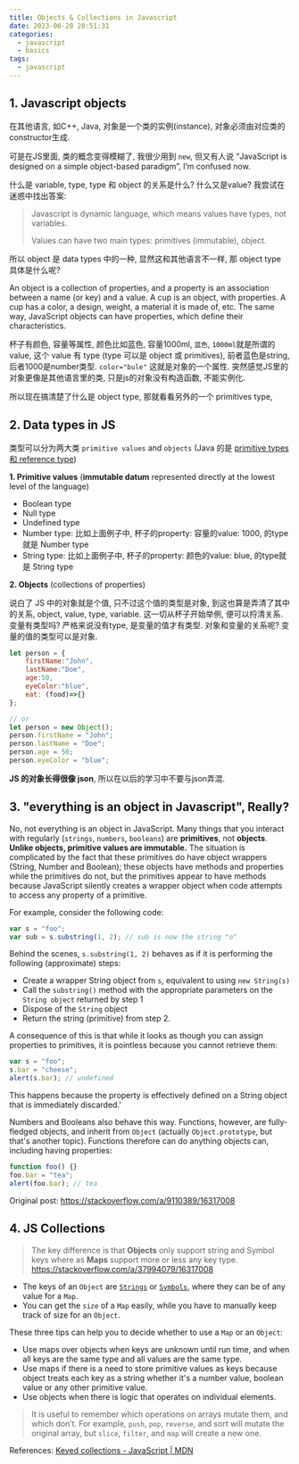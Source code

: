 ```yaml
---
title: Objects & Collections in Javascript
date: 2023-06-20 20:51:31
categories:
  - javascript
  - basics
tags:
  - javascript
---
```


## 1. Javascript objects

在其他语言, 如C++, Java, 对象是一个类的实例(instance), 对象必须由对应类的constructor生成. 

可是在JS里面, 类的概念变得模糊了, 我很少用到 `new`, 但又有人说 “JavaScript is designed on a simple object-based paradigm”, I‘m confused now. 

什么是 variable, type, type 和 object 的关系是什么? 什么又是value? 我尝试在迷惑中找出答案:

> Javascript is dynamic language, which means values have types, not variables. 
>
> Values can have two main types: primitives (immutable), object. 

所以 object 是 data types 中的一种, 显然这和其他语言不一样, 那 object type 具体是什么呢? 

An object is a collection of properties, and a property is an association between a name (or key) and a value. A cup is an object, with properties. A cup has a color, a design, weight, a material it is made of, etc. The same way, JavaScript objects can have properties, which define their characteristics. 

杯子有颜色, 容量等属性, 颜色比如蓝色, 容量1000ml, `蓝色`, `1000ml`就是所谓的 value, 这个 value 有 type (type 可以是 object 或 primitives), 前者蓝色是string, 后者1000是number类型. `color="bule"` 这就是对象的一个属性. 突然感觉JS里的对象更像是其他语言里的类, 只是js的对象没有构造函数, 不能实例化. 

所以现在搞清楚了什么是 object type, 那就看看另外的一个 primitives type, 

## 2. Data types in JS

类型可以分为两大类 `primitive values` and `objects` (Java 的是 [primitive types 和 reference type](https://davidzhu.xyz/post/java/basics/006-variables-vs-references/))

**1. Primitive values** (**immutable datum** represented directly at the lowest level of the language)

+ Boolean type
+ Null type
+ Undefined type
+ Number type: 比如上面例子中, 杯子的property: 容量的value: 1000, 的type就是 Number type
+ String type: 比如上面例子中, 杯子的property: 颜色的value: blue, 的type就是 String type

**2. Objects** (collections of properties)

说白了 JS 中的对象就是个值, 只不过这个值的类型是对象, 到这也算是弄清了其中的关系, object, value, type, variable. 这一切从杯子开始举例, 便可以捋清关系. 变量有类型吗? 严格来说没有type, 是变量的值才有类型. 对象和变量的关系呢? 变量的值的类型可以是对象. 

```js
let person = {
    firstName:"John", 
    lastName:"Doe", 
    age:50, 
    eyeColor:"blue", 
    eat: (food)=>{}
};

// or
let person = new Object();
person.firstName = "John";
person.lastName = "Doe";
person.age = 50;
person.eyeColor = "blue";
```

**JS 的对象长得很像 json**, 所以在以后的学习中不要与json弄混. 

## 3. "everything is an object in Javascript", Really? 

No, not everything is an object in JavaScript. Many things that you interact with regularly (`strings`, `numbers`, `booleans`) are **primitives**, not **objects**. **Unlike objects, primitive values are immutable.** The situation is complicated by the fact that these primitives do have object wrappers (String, Number and Boolean); these objects have methods and properties while the primitives do not, but the primitives appear to have methods because JavaScript silently creates a wrapper object when code attempts to access any property of a primitive.

For example, consider the following code:

```js
var s = "foo";
var sub = s.substring(1, 2); // sub is now the string "o"
```

Behind the scenes, `s.substring(1, 2)` behaves as if it is performing the following (approximate) steps:

+ Create a wrapper String object from `s`, equivalent to using `new String(s)`
+ Call the `substring()` method with the appropriate parameters on the `String object` returned by step 1
+ Dispose of the `String` object
+ Return the string (primitive) from step 2.

A consequence of this is that while it looks as though you can assign properties to primitives, it is pointless because you cannot retrieve them:

```js
var s = "foo";
s.bar = "cheese";
alert(s.bar); // undefined
```

This happens because the property is effectively defined on a String object that is immediately discarded.'

Numbers and Booleans also behave this way. Functions, however, are fully-fledged objects, and inherit from `Object` (actually `Object.prototype`, but that's another topic). Functions therefore can do anything objects can, including having properties:

```js
function foo() {}
foo.bar = "tea";
alert(foo.bar); // tea
```

Original post: https://stackoverflow.com/a/9110389/16317008

## 4. JS Collections

> The key difference is that **Objects** only support string and Symbol keys where as **Maps** support more or less any key type. https://stackoverflow.com/a/37994079/16317008

- The keys of an `Object` are [`Strings`](https://developer.mozilla.org/en-US/docs/Web/JavaScript/Reference/Global_Objects/String) or [`Symbols`](https://developer.mozilla.org/en-US/docs/Web/JavaScript/Reference/Global_Objects/Symbol), where they can be of any value for a `Map`.
- You can get the `size` of a `Map` easily, while you have to manually keep track of size for an `Object`.

These three tips can help you to decide whether to use a `Map` or an `Object`:

- Use maps over objects when keys are unknown until run time, and when all keys are the same type and all values are the same type.
- Use maps if there is a need to store primitive values as keys because object treats each key as a string whether it's a number value, boolean value or any other primitive value.
- Use objects when there is logic that operates on individual elements.

> It is useful to remember which operations on arrays mutate them, and which don’t. For example, `push`, `pop`, `reverse`, and sort will mutate the original array, but `slice`, `filter`, and `map` will create a new one.

References: [Keyed collections - JavaScript | MDN](https://developer.mozilla.org/en-US/docs/Web/JavaScript/Guide/Keyed_collections)